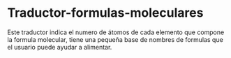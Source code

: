 # Traductor-formulas-moleculares
Este traductor indica el numero de átomos de cada elemento que compone la formula molecular, tiene una pequeña base de nombres de formulas que el usuario puede ayudar a alimentar.
